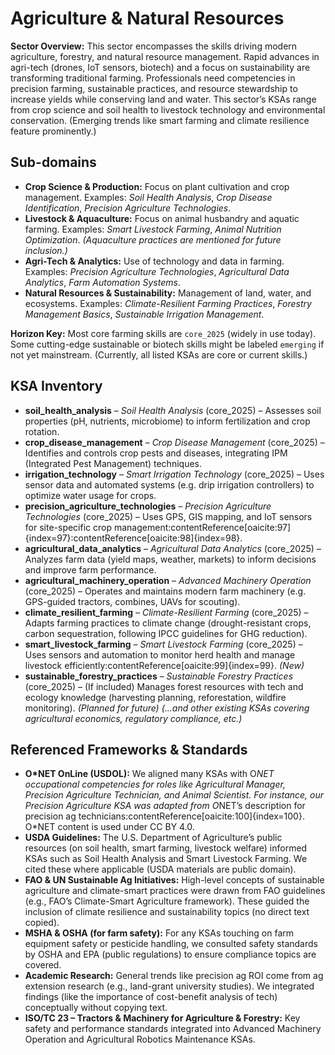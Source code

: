 # Agriculture & Natural Resources

**Sector Overview:** This sector encompasses the skills driving modern agriculture, forestry, and natural resource management. Rapid advances in agri-tech (drones, IoT sensors, biotech) and a focus on sustainability are transforming traditional farming. Professionals need competencies in precision farming, sustainable practices, and resource stewardship to increase yields while conserving land and water. This sector’s KSAs range from crop science and soil health to livestock technology and environmental conservation. (Emerging trends like smart farming and climate resilience feature prominently.)

## Sub-domains

- **Crop Science & Production:** Focus on plant cultivation and crop management. Examples: *Soil Health Analysis*, *Crop Disease Identification*, *Precision Agriculture Technologies*.
- **Livestock & Aquaculture:** Focus on animal husbandry and aquatic farming. Examples: *Smart Livestock Farming*, *Animal Nutrition Optimization*. *(Aquaculture practices are mentioned for future inclusion.)*
- **Agri-Tech & Analytics:** Use of technology and data in farming. Examples: *Precision Agriculture Technologies*, *Agricultural Data Analytics*, *Farm Automation Systems*.
- **Natural Resources & Sustainability:** Management of land, water, and ecosystems. Examples: *Climate-Resilient Farming Practices*, *Forestry Management Basics*, *Sustainable Irrigation Management*.

**Horizon Key:** Most core farming skills are `core_2025` (widely in use today). Some cutting-edge sustainable or biotech skills might be labeled `emerging` if not yet mainstream. (Currently, all listed KSAs are core or current skills.)

## KSA Inventory

- **soil_health_analysis** – *Soil Health Analysis* (core_2025) – Assesses soil properties (pH, nutrients, microbiome) to inform fertilization and crop rotation.
- **crop_disease_management** – *Crop Disease Management* (core_2025) – Identifies and controls crop pests and diseases, integrating IPM (Integrated Pest Management) techniques.
- **irrigation_technology** – *Smart Irrigation Technology* (core_2025) – Uses sensor data and automated systems (e.g. drip irrigation controllers) to optimize water usage for crops.
- **precision_agriculture_technologies** – *Precision Agriculture Technologies* (core_2025) – Uses GPS, GIS mapping, and IoT sensors for site-specific crop management:contentReference[oaicite:97]{index=97}:contentReference[oaicite:98]{index=98}.
- **agricultural_data_analytics** – *Agricultural Data Analytics* (core_2025) – Analyzes farm data (yield maps, weather, markets) to inform decisions and improve farm performance.
- **agricultural_machinery_operation** – *Advanced Machinery Operation* (core_2025) – Operates and maintains modern farm machinery (e.g. GPS-guided tractors, combines, UAVs for scouting).
- **climate_resilient_farming** – *Climate-Resilient Farming* (core_2025) – Adapts farming practices to climate change (drought-resistant crops, carbon sequestration, following IPCC guidelines for GHG reduction).
- **smart_livestock_farming** – *Smart Livestock Farming* (core_2025) – Uses sensors and automation to monitor herd health and manage livestock efficiently:contentReference[oaicite:99]{index=99}. *(New)*
- **sustainable_forestry_practices** – *Sustainable Forestry Practices* (core_2025) – (If included) Manages forest resources with tech and ecology knowledge (harvesting planning, reforestation, wildfire monitoring). *(Planned for future)*
*(...and other existing KSAs covering agricultural economics, regulatory compliance, etc.)*

## Referenced Frameworks & Standards

- **O*NET OnLine (USDOL):** We aligned many KSAs with O*NET occupational competencies for roles like *Agricultural Manager*, *Precision Agriculture Technician*, and *Animal Scientist*. For instance, our Precision Agriculture KSA was adapted from O*NET’s description for precision ag technicians:contentReference[oaicite:100]{index=100}. O*NET content is used under CC BY 4.0.
- **USDA Guidelines:** The U.S. Department of Agriculture’s public resources (on soil health, smart farming, livestock welfare) informed KSAs such as Soil Health Analysis and Smart Livestock Farming. We cited these where applicable (USDA materials are public domain).
- **FAO & UN Sustainable Ag Initiatives:** High-level concepts of sustainable agriculture and climate-smart practices were drawn from FAO guidelines (e.g., FAO’s Climate-Smart Agriculture framework). These guided the inclusion of climate resilience and sustainability topics (no direct text copied).
- **MSHA & OSHA (for farm safety):** For any KSAs touching on farm equipment safety or pesticide handling, we consulted safety standards by OSHA and EPA (public regulations) to ensure compliance topics are covered.
- **Academic Research:** General trends like precision ag ROI come from ag extension research (e.g., land-grant university studies). We integrated findings (like the importance of cost-benefit analysis of tech) conceptually without copying text.
- **ISO/TC 23 – Tractors & Machinery for Agriculture & Forestry:** Key safety and performance standards integrated into Advanced Machinery Operation and Agricultural Robotics Maintenance KSAs.
